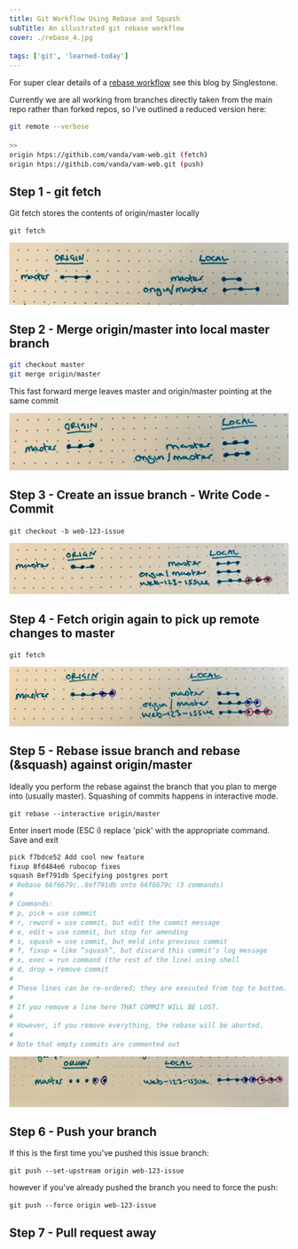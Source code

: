 ```yaml
---
title: Git Workflow Using Rebase and Squash
subTitle: An illustrated git rebase workflow
cover: ./rebase_4.jpg

tags: ['git', 'learned-today']
---
```


For super clear details of a [rebase workflow](https://medium.com/singlestone/a-git-workflow-using-rebase-1b1210de83e5) see this blog by Singlestone.

Currently we are all working from branches directly taken from the main repo rather than forked repos, so I've outlined a reduced version here:

```bash
git remote --verbose

>>
origin htps://githib.com/vanda/vam-web.git (fetch)
origin htps://githib.com/vanda/vam-web.git (push)
```

## Step 1 - git fetch

Git fetch stores the contents of origin/master locally

`git fetch`

![Step1](./rebase_1.jpg)

## Step 2 - Merge origin/master into local master branch

```bash
git checkout master
git merge origin/master
```

This fast forward merge leaves master and origin/master pointing at the same commit

![Step2](./rebase_2.jpg)

## Step 3 - Create an issue branch - Write Code - Commit

`git checkout -b web-123-issue`

![Step3](./rebase_3.jpg)

## Step 4 - Fetch origin again to pick up remote changes to master

`git fetch`

![Step4](./rebase_4.jpg)

## Step 5 - Rebase issue branch and rebase (&squash) against origin/master

Ideally you perform the rebase against the branch that you plan to merge into (usually master).
Squashing of commits happens in interactive mode.

`git rebase --interactive origin/master`

Enter insert mode (ESC i) replace 'pick' with the appropriate command.
Save and exit

```bash
pick f7bdce52 Add cool new feature
fixup 8fd484e6 rubocop fixes
squash 8ef791db Specifying postgres port
# Rebase 66f6679c..8ef791db onto 66f6679c (3 commands)
#
# Commands:
# p, pick = use commit
# r, reword = use commit, but edit the commit message
# e, edit = use commit, but stop for amending
# s, squash = use commit, but meld into previous commit
# f, fixup = like “squash”, but discard this commit’s log message
# x, exec = run command (the rest of the line) using shell
# d, drop = remove commit
#
# These lines can be re-ordered; they are executed from top to bottom.
#
# If you remove a line here THAT COMMIT WILL BE LOST.
#
# However, if you remove everything, the rebase will be aborted.
#
# Note that empty commits are commented out
```

![Step5](./rebase_5.jpg)

## Step 6 - Push your branch

If this is the first time you've pushed this issue branch:

`git push --set-upstream origin web-123-issue`

however if you've already pushed the branch you need to force the push:

`git push --force origin web-123-issue`

## Step 7 - Pull request away
